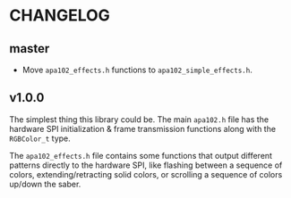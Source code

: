 # CHANGELOG

## master

* Move `apa102_effects.h` functions to `apa102_simple_effects.h`.


## v1.0.0

The simplest thing this library could be. The main `apa102.h` file has the
hardware SPI initialization & frame transmission functions along with the
`RGBColor_t` type.

The `apa102_effects.h` file contains some functions that output different
patterns directly to the hardware SPI, like flashing between a sequence of
colors, extending/retracting solid colors, or scrolling a sequence of colors
up/down the saber.
